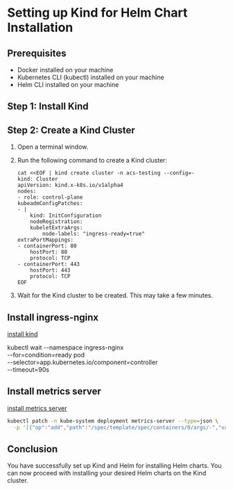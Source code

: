 # Setting up Kind for Helm Chart Installation

## Prerequisites

- Docker installed on your machine
- Kubernetes CLI (kubectl) installed on your machine
- Helm CLI installed on your machine

## Step 1: Install Kind

## Step 2: Create a Kind Cluster

1. Open a terminal window.
2. Run the following command to create a Kind cluster:

    ```shell
    cat <<EOF | kind create cluster -n acs-testing --config=-
    kind: Cluster
    apiVersion: kind.x-k8s.io/v1alpha4
    nodes:
    - role: control-plane
    kubeadmConfigPatches:
    - |
        kind: InitConfiguration
        nodeRegistration:
        kubeletExtraArgs:
            node-labels: "ingress-ready=true"
    extraPortMappings:
    - containerPort: 80
        hostPort: 80
        protocol: TCP
    - containerPort: 443
        hostPort: 443
        protocol: TCP
    EOF
    ```

3. Wait for the Kind cluster to be created. This may take a few minutes.

## Install ingress-nginx

[install kind](https://kind.sigs.k8s.io/docs/user/ingress/#ingress-nginx)

kubectl wait --namespace ingress-nginx \
  --for=condition=ready pod \
  --selector=app.kubernetes.io/component=controller \
  --timeout=90s

## Install metrics server

[install metrics server](https://github.com/kubernetes-sigs/metrics-server#installation)

```sh
kubectl patch -n kube-system deployment metrics-server --type=json \
  -p '[{"op":"add","path":"/spec/template/spec/containers/0/args/-","value":"--kubelet-insecure-tls"}]'
```

## Conclusion

You have successfully set up Kind and Helm for installing Helm charts. You can now proceed with installing your desired Helm charts on the Kind cluster.
